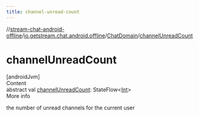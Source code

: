 ```yaml
---
title: channel-unread-count
---
```

//[stream-chat-android-offline](../../../index.md)/[io.getstream.chat.android.offline](../index.md)/[ChatDomain](index.md)/[channelUnreadCount](channelUnreadCount.md)



# channelUnreadCount  
[androidJvm]  
Content  
abstract val [channelUnreadCount](channelUnreadCount.md): StateFlow&lt;[Int](https://kotlinlang.org/api/latest/jvm/stdlib/kotlin/-int/index.html)&gt;  
More info  


the number of unread channels for the current user

  



